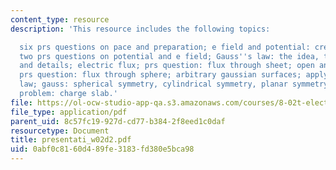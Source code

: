 ```yaml
---
content_type: resource
description: 'This resource includes the following topics:

  six prs questions on pace and preparation; e field and potential: creating, effects;
  two prs questions on potential and e field; Gauss''s law: the idea, the equation
  and details; electric flux; prs question: flux through sheet; open and closed surfaces;
  prs question: flux through sphere; arbitrary gaussian surfaces; applying gauss?s
  law; gauss: spherical symmetry, cylindrical symmetry, planar symmetry; and group
  problem: charge slab.'
file: https://ol-ocw-studio-app-qa.s3.amazonaws.com/courses/8-02t-electricity-and-magnetism-spring-2005/0abf0c8160d489fe3183fd380e5bca98_presentati_w02d2.pdf
file_type: application/pdf
parent_uid: 8c57fc19-927d-cd77-b384-2f8eed1c0daf
resourcetype: Document
title: presentati_w02d2.pdf
uid: 0abf0c81-60d4-89fe-3183-fd380e5bca98
---
```

